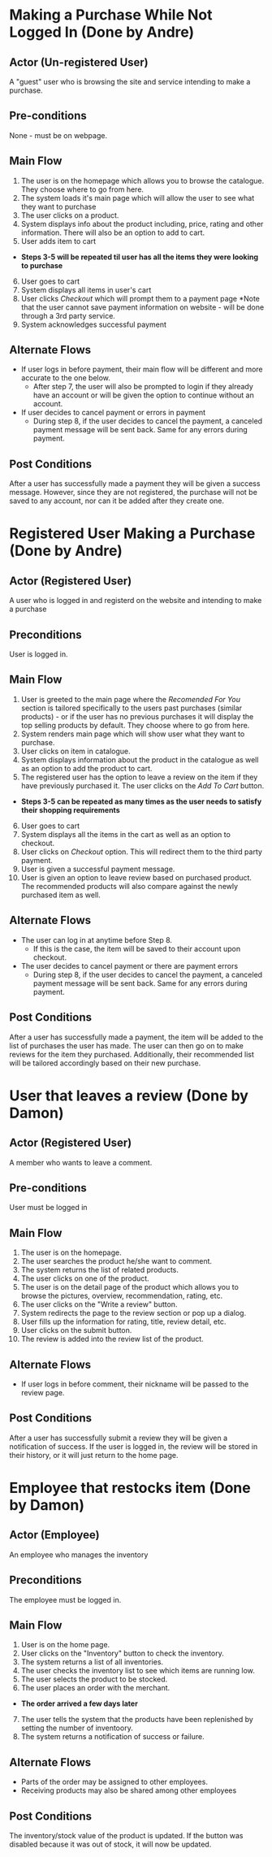 # Making a Purchase While Not Logged In (Done by Andre)

## Actor (Un-registered User)

A "guest" user who is browsing the site and service intending to make a purchase.

## Pre-conditions

None - must be on webpage.

## Main Flow

1. The user is on the homepage which allows you to browse the catalogue. They choose where to go from here.
2. The system loads it's main page which will allow the user to see what they want to purchase
3. The user clicks on a product.
4. System displays info about the product including, price, rating and other information. There will also be an option to add to cart.
5. User adds item to cart
- **Steps 3-5 will be repeated til user has all the items they were looking to purchase**
6. User goes to cart
7. System displays all items in user's cart
8. User clicks *Checkout* which will prompt them to a payment page *Note that the user cannot save payment information on website - will be done through a 3rd party service.
9. System acknowledges successful payment

## Alternate Flows
- If user logs in before payment, their main flow will be different and more accurate to the one below.
    - After step 7, the user will also be prompted to login if they already have an account or will be given the option to continue without an account.
- If user decides to cancel payment or errors in payment
    - During step 8, if the user decides to cancel the payment, a canceled payment message will be sent back. Same for any errors during payment.

## Post Conditions

After a user has successfully made a payment they will be given a success message. However, since they are not registered, the purchase will not be saved to any account, nor can it be added after they create one.

# Registered User Making a Purchase (Done by Andre)

## Actor (Registered User)

A user who is logged in and registerd on the website and intending to make a purchase

## Preconditions

User is logged in.

## Main Flow

1. User is greeted to the main page where the *Recomended For You* section is tailored specifically to the users past purchases (similar products) - or if the user has no previous purchases it will display the top selling products by default. They choose where to go from here.
2. System renders main page which will show user what they want to purchase.
3. User clicks on item in catalogue.
4. System displays information about the product in the catalogue as well as an option to add the product to cart.
5. The registered user has the option to leave a review on the item if they have previously purchased it. The user clicks on the *Add To Cart* button.
- **Steps 3-5 can be repeated as many times as the user needs to satisfy their shopping requirements**
6. User goes to cart
7. System displays all the items in the cart as well as an option to checkout.
8. User clicks on *Checkout* option. This will redirect them to the third party payment.
9. User is given a successful payment message.
10. User is given an option to leave review based on purchased product. The recommended products will also compare against the newly purchased item as well.

## Alternate Flows

- The user can log in at anytime before Step 8.
    - If this is the case, the item will be saved to their account upon checkout.
- The user decides to cancel payment or there are payment errors
    - During step 8, if the user decides to cancel the payment, a canceled payment message will be sent back. Same for any errors during payment.

## Post Conditions

After a user has successfully made a payment, the item will be added to the list of purchases the user has made. The user can then go on to make reviews for the item they purchased. Additionally, their recommended list will be tailored accordingly based on their new purchase.

# User that leaves a review (Done by Damon)

## Actor (Registered User)

A member who wants to leave a comment.

## Pre-conditions

User must be logged in

## Main Flow

1. The user is on the homepage.
2. The user searches the product he/she want to comment.
3. The system returns the list of related products.
4. The user clicks on one of the product.
5. The user is on the detail page of the product which allows you to browse the pictures, overview, recommendation, rating, etc.
6. The user clicks on the "Write a review" button.
7. System redirects the page to the review section or pop up a dialog.
8. User fills up the information for rating, title, review detail, etc.
9. User clicks on the submit button.
10. The review is added into the review list of the product.

## Alternate Flows
- If user logs in before comment, their nickname will be passed to the review page.
    

## Post Conditions

After a user has successfully submit a review they will be given a notification of success. If the user is logged in, the review will be stored in their history, or it will just return to the home page.


# Employee that restocks item (Done by Damon)
## Actor (Employee)

An employee who manages the inventory

## Preconditions

The employee must be logged in.

## Main Flow

1. User is on the home page.
2. User clicks on the "Inventory" button to check the inventory.
3. The system returns a list of all inventories.
4. The user checks the inventory list to see which items are running low.
5. The user selects the product to be stocked.
6. The user places an order with the merchant.
- **The order arrived a few days later**
7. The user tells the system that the products have been replenished by setting the number of inventoory.
8. The system returns a notification of success or failure.

## Alternate Flows

- Parts of the order may be assigned to other employees.
- Receiving products may also be shared among other employees

## Post Conditions

The inventory/stock value of the product is updated. If the button was disabled because it was out of stock, it will now be updated. 
